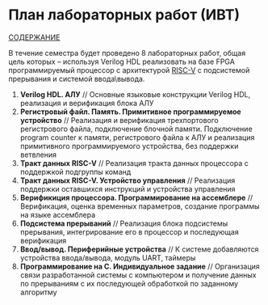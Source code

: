 # План лабораторных работ (ИВТ)

[СОДЕРЖАНИЕ](../README.md)

В течение семестра будет проведено 8 лабораторных работ, общая цель которых – используя Verilog HDL реализовать на базе FPGA программируемый процессор с архитектурой [RISC-V](https://riscv.org) с подсистемой прерывания и системой ввода\вывода.

1. **Verilog HDL. АЛУ** // Основные языковые конструкции Verilog HDL, реализация и верификация блока АЛУ
2. **Регистровый файл. Память. Примитивное программируемое устройство** // Реализация и верификация трехпортового регистрового файла, подключение блочной памяти. Подключение program counter к памяти, регистрового файла к АЛУ и реализация примитивного программируемого устройства, без поддержки ветвления
3. **Тракт данных RISC-V** // Реализация тракта данных процессора с поддержкой подгруппы команд
4. **Тракт данных RISC-V. Устройство управления** // Реализация поддержки оставшихся инструкций и устройства управления
5. **Верификиция процессора. Программирование на ассемблере** // Верификация, оценка временных параметров, создание программы на языке ассемблера
6. **Подсистема прерываний** // Реализация блока подсистемы прерывания, интегрирование его в процессор и последующая верификация
7. **Ввод/вывод. Периферийные устройства** // К системе добавляются устройства ввода/вывода, модуль UART, таймеры
8. **Программирование на C. Индивидуальное задание** // Организация связи разработанной системы с компьютером и получение данных по прерываниям с их последующей обработкой по заданному алгоритму